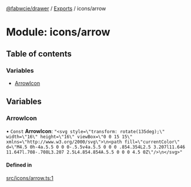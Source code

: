 [@fabwcie/drawer](../README.md) / [Exports](../modules.md) / icons/arrow

# Module: icons/arrow

## Table of contents

### Variables

- [ArrowIcon](icons_arrow.md#arrowicon)

## Variables

### ArrowIcon

• `Const` **ArrowIcon**: ``"<svg style=\"transform: rotate(135deg);\" width=\"16\" height=\"16\" viewBox=\"0 0 15 15\" xmlns=\"http://www.w3.org/2000/svg\">\n<path fill=\"currentColor\" d=\"M4.5 0h-4a.5.5 0 0 0-.5.5v4a.5.5 0 0 0 .854.354L2.5 3.207l11.646 11.647l.708-.708L3.207 2.5L4.854.854A.5.5 0 0 0 4.5 0Z\"/>\n</svg>"``

#### Defined in

[src/icons/arrow.ts:1](https://github.com/fabwcie/drawer/blob/850d9ed/src/icons/arrow.ts#L1)
